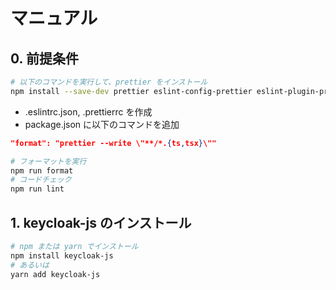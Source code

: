 # マニュアル

## 0. 前提条件

```bash
# 以下のコマンドを実行して、prettier をインストール
npm install --save-dev prettier eslint-config-prettier eslint-plugin-prettier
```

- .eslintrc.json, .prettierrc を作成
- package.json に以下のコマンドを追加

```json
"format": "prettier --write \"**/*.{ts,tsx}\""
```

```bash
# フォーマットを実行
npm run format
# コードチェック
npm run lint
```

## 1. keycloak-js のインストール

```bash
# npm または yarn でインストール
npm install keycloak-js
# あるいは
yarn add keycloak-js
```
